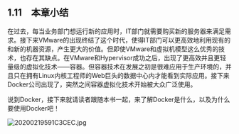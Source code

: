 ## 1.11　本章小结

在过去，每当业务部门想运行新的应用时，IT部门就需要购买新的服务器来满足需求。接下来VMware的出现终结了这个时代，使得IT部门可以更高效地利用现有的和新的机器资源，产生更大的价值。但即使VMware和虚拟机模型这么优秀的技术，也存在其缺点。在VMware和Hypervisor成功之后，出现了更高效并且更轻量级的虚拟化技术——容器。但容器技术在发展之初是很难应用于生产环境的，并且只在拥有Linux内核工程师的Web巨头的数据中心内才能看到实际应用。接下来Docker公司出现了，突然之间容器虚拟化技术开始被大众广泛使用。

说到Docker，接下来就请读者跟随本书一起，来了解Docker是什么，以及为什么要使用Docker吧！



![20200219591C3CEC.jpg](./images/20200219591C3CEC.jpg)
